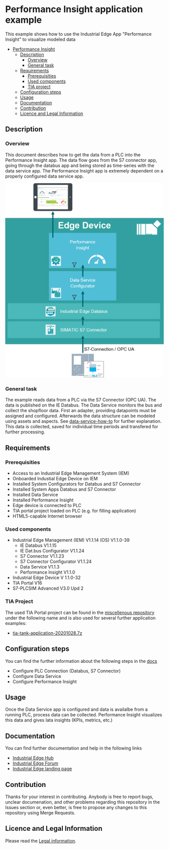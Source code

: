 # Performance Insight application example

This example shows how to use the Industrial Edge App "Performance Insight" to visualize modeled data
- [Performance Insight](#performance-insight)
  - [Description](#description)
    - [Overview](#overview)
    - [General task](#general-task)
  - [Requirements](#requirements)
    - [Prerequisities](#prerequisities)
    - [Used components](#used-components)
    - [TIA project](#tia-project)
  - [Configuration steps](#configuration-steps)
  - [Usage](#usage)
  - [Documentation](#documentation)
  - [Contribution](#contribution)
  - [Licence and Legal Information](#licence-and-legal-information)


## Description

### Overview

This document describes how to get the data from a PLC into the Performance Insight app. The data flow goes from the S7 connector app, going through the databus app and 
being stored as time-series with the data service app. The Performance Insight app is extremely dependent on a properly configured data service app.


<p align="center"><img src="docs/graphics/Overview.PNG" /></p>


### General task

The example reads data from a PLC via the S7 Connector (OPC UA).
The data is published on the IE Databus. The Data Service monitors the bus and collect the shopfloor data.
First an adapter, providing datapoints must be assigned and configured.
Afterwards the data structure can be modeled using assets and aspects. See [data-service-how-to](https://github.com/industrial-edge/data-service-configure-s7-adapter-to-collect-data) for further explanation.
This data is collected, saved for individual time periods and transfered for further processing.

## Requirements

###  Prerequisities

- Access to an Industrial Edge Management System (IEM)
- Onboarded Industial Edge Device on IEM
- Installed System Configurators for Databus and S7 Connector
- Installed System Apps Databus and S7 Connector
- Installed Data Service
- Installed Performance Insight
- Edge device is connected to PLC
- TIA portal project loaded on PLC (e.g. for filling application)
- HTML5-capable Internet browser

### Used components

- Industrial Edge Management (IEM) V1.1.14 (OS) V1.1.0-39
  - IE Databus V1.1.15
  - IE Dat.bus Configurator V1.1.24
  - S7 Connector V1.1.23
  - S7 Connector Configurator V1.1.24
  - Data Service V1.1.3
  - Performance Insight V1.1.0
- Industrial Edge Device V 1.1.0-32
- TIA Portal V16
- S7-PLCSIM Advanced V3.0 Upd 2

### TIA Project

The used TIA Portal project can be found in the [miscellenous repository](https://github.com/industrial-edge/miscellenous) under the following name and is also used for several further application examples:

- [tia-tank-application-20201028.7z](https://github.com/industrial-edge/miscellenous/blob/main/tia-tank-application-20201028.7z)

## Configuration steps

You can find the further information about the following steps in the [docs](docs/Installation.md)
- Configure PLC Connection (Databus, S7 Connector)
- Configure Data Service
- Configure Performance Insight 

## Usage

Once the Data Service app is configured and data is availalbe from a running PLC, process data can be collected.
Performance Insight visualizes this data and gives Iata insights (KPIs, metrics, etc.) 

## Documentation

You can find further documentation and help in the following links
  - [Industrial Edge Hub](https://iehub.eu1.edge.siemens.cloud/#/documentation)
  - [Industrial Edge Forum](https://www.siemens.com/industrial-edge-forum)
  - [Industrial Edge landing page](https://new.siemens.com/global/en/products/automation/topic-areas/industrial-edge/simatic-edge.html)
  
## Contribution

Thanks for your interest in contributing. Anybody is free to report bugs, unclear documenation, and other problems regarding this repository in the Issues section or, even better, is free to propose any changes to this repository using Merge Requests.

## Licence and Legal Information

Please read the [Legal information](LICENSE.md).
